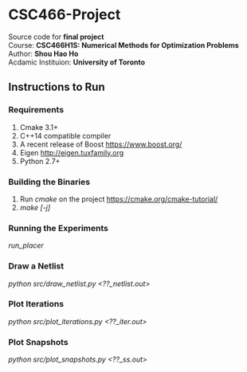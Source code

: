 # CSC466-Project
 Source code for **final project**  
 Course: **CSC466H1S: Numerical Methods for Optimization Problems**  
 Author: **Shou Hao Ho**  
 Acdamic Instituion: **University of Toronto**  
 
## Instructions to Run
### Requirements
1. Cmake 3.1+
2. C++14 compatible compiler
3. A recent release of Boost https://www.boost.org/
4. Eigen http://eigen.tuxfamily.org
5. Python 2.7+

### Building the Binaries
1. Run *cmake* on the project https://cmake.org/cmake-tutorial/
2. *make [-j]*

### Running the Experiments
*run_placer*

### Draw a Netlist
*python src/draw_netlist.py <??_netlist.out>*

### Plot Iterations
*python src/plot_iterations.py <??_iter.out>*

### Plot Snapshots
*python src/plot_snapshots.py <??_ss.out>*
